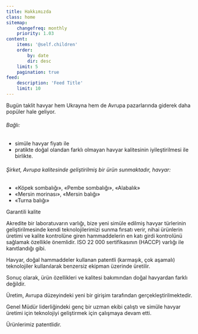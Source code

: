 ```yaml
---
title: Hakkımızda
class: home
sitemap:
    changefreq: monthly
    priority: 1.03
content:
    items: '@self.children'
    order:
        by: date
        dir: desc
    limit: 5
    pagination: true
feed:
    description: 'Feed Title'
    limit: 10
---
```


Bugün taklit havyar hem Ukrayna hem de Avrupa pazarlarında giderek daha popüler hale geliyor.

###### Bağlı:

*   simüle havyar fiyatı ile
*   pratikte doğal olandan farklı olmayan havyar kalitesinin iyileştirilmesi ile birlikte.

###### Şirket, Avrupa kalitesinde geliştirilmiş bir ürün sunmaktadır, havyar:

*   «Köpek sombalığı», «Pembe sombalığı», «Alabalık»
*   «Mersin morinası», «Mersin balığı»
*   «Turna balığı»

Garantili kalite

Akredite bir laboratuvarın varlığı, bize yeni simüle edilmiş havyar türlerinin geliştirilmesinde kendi teknolojilerimizi sunma fırsatı verir, nihai ürünlerin üretimi ve kalite kontrolüne giren hammaddelerin en katı girdi kontrolünü sağlamak özellikle önemlidir. 
ISO 22 000 sertifikasının (HACCP) varlığı ile kanıtlandığı gibi.

Havyar, doğal hammaddeler kullanan patentli (karmaşık, çok aşamalı) teknolojiler kullanılarak benzersiz ekipman üzerinde üretilir.

Sonuç olarak, ürün özellikleri ve kalitesi bakımından doğal havyardan farklı değildir.

  

Üretim, Avrupa düzeyindeki yeni bir girişim tarafından gerçekleştirilmektedir.

Genel Müdür liderliğindeki genç bir uzman ekibi çalıştı ve simüle havyar üretimi için teknolojiyi geliştirmek için çalışmaya devam etti.

Ürünlerimiz patentlidir.
